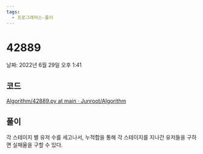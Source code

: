 ```yaml
---
tags:
  - 프로그래머스-풀이
---
```

# 42889

날짜: 2022년 6월 29일 오후 1:41

## 코드

[Algorithm/42889.py at main · Junroot/Algorithm](https://github.com/Junroot/Algorithm/blob/main/programmers/42889.py)

## 풀이

각 스테이지 별 유저 수를 세고나서, 누적합을 통해 각 스테이지를 지나간 유저들을 구하면 실패율을 구할 수 있다.